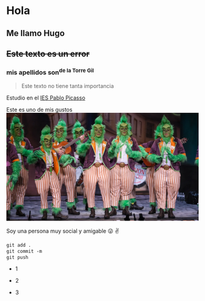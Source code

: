# Hola
## **Me llamo Hugo**
## ~~Este texto es un error~~
### mis apellidos son<sup>de la Torre Gil</sup>

> Este texto no tiene tanta importancia

Estudio en el [IES Pablo Picasso](https://fpiespablopicasso.es/)

Este es uno de mis gustos 
![Error al cargar la imagen](./images/grinch-cai_98.webp)

Soy una persona muy social y amigable :stuck_out_tongue_winking_eye: :v:

```
git add .
git commit -m
git push

```

- 1
+ 2
* 3